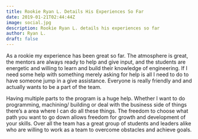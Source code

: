 ```yaml
---
title: Rookie Ryan L. Details His Experiences So Far
date: 2019-01-21T02:44:44Z
image: social.jpg
description: Rookie Ryan L. details his experiences so far
author: Ryan L.
draft: false
---
```


As a rookie my experience has been great so far. The atmosphere is great, the mentors are always ready to help and give input, and the students are energetic and willing to learn and build their knowledge of engineering. If I need some help with something merely asking for help is all I need to do to have someone jump in a give assistance. Everyone is really friendly and and actually wants to be a part of the team.

<!--more-->

Having multiple parts to the program is a huge help. Whether I want to do programming, machining/ building or deal with the business side of things there’s a area where I can do all these things. The freedom to choose what path you want to go down allows freedom for growth and development of your skills. Over all the team has a great group of students and leaders alike who are willing to work as a team to overcome obstacles and achieve goals.
